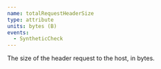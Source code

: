 ```yaml
---
name: totalRequestHeaderSize
type: attribute
units: bytes (B)
events:
  - SyntheticCheck
---
```


The size of the header request to the host, in bytes.